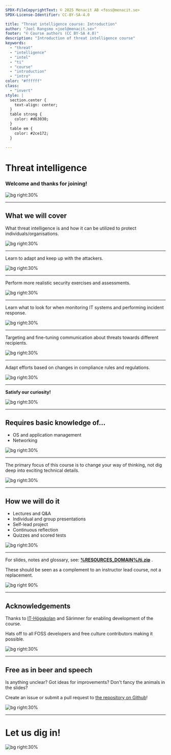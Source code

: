 ```yaml
---
SPDX-FileCopyrightText: © 2025 Menacit AB <foss@menacit.se>
SPDX-License-Identifier: CC-BY-SA-4.0

title: "Threat intelligence course: Introduction"
author: "Joel Rangsmo <joel@menacit.se>"
footer: "© Course authors (CC BY-SA 4.0)"
description: "Introduction of threat intelligence course"
keywords:
  - "threat"
  - "intelligence"
  - "intel"
  - "ti"
  - "course"
  - "introduction"
  - "intro"
color: "#ffffff"
class:
  - "invert"
style: |
  section.center {
    text-align: center;
  }
  table strong {
    color: #d63030;
  }
  table em {
    color: #2ce172;
  }

---
```

<!-- _footer: "%ATTRIBUTION_PREFIX% Charles Hoisington, GSFC (CC BY 2.0)" -->
# Threat intelligence
### Welcome and thanks for joining!

![bg right:30%](images/00-satellite_dish.jpg)

<!--
Welcome participants and wait for everyone to get settled.
Introduction of the lecturers and their background.

Segue: In this course we'll talk about threat intelligence...
-->

---
<!-- _footer: "%ATTRIBUTION_PREFIX% Asparukh Akanayev (CC BY 2.0)" -->
## What we will cover
What threat intelligence is and how it can be
utilized to protect individuals/organisations.

![bg right:30%](images/00-abstract_stairs.jpg)

<!--
Segue: Let's try to break this down...
-->

---
<!-- _footer: "%ATTRIBUTION_PREFIX% Steve Jurvetson (CC BY 2.0)" -->
Learn to adapt and keep up with the attackers.  

![bg right:30%](images/00-globe.jpg)


---
<!-- _footer: "%ATTRIBUTION_PREFIX% Steve Jurvetson (CC BY 2.0)" -->
Perform more realistic security
exercises and assessments.

![bg right:30%](images/00-globe.jpg)

---
<!-- _footer: "%ATTRIBUTION_PREFIX% Steve Jurvetson (CC BY 2.0)" -->
Learn what to look for when monitoring
IT systems and performing incident response.  

![bg right:30%](images/00-globe.jpg)

---
<!-- _footer: "%ATTRIBUTION_PREFIX% Steve Jurvetson (CC BY 2.0)" -->
Targeting and fine-tuning communication about
threats towards different recipients.  

![bg right:30%](images/00-globe.jpg)

---
<!-- _footer: "%ATTRIBUTION_PREFIX% Steve Jurvetson (CC BY 2.0)" -->
Adapt efforts based on changes in
compliance rules and regulations.

![bg right:30%](images/00-globe.jpg)

---
<!-- _footer: "%ATTRIBUTION_PREFIX% Steve Jurvetson (CC BY 2.0)" -->
**Satisfy our curiosity!**

![bg right:30%](images/00-globe.jpg)

---
<!-- _footer: "%ATTRIBUTION_PREFIX% Marcin Wichary (CC BY 2.0)" -->
## Requires basic knowledge of...
- OS and application management
- Networking

![bg right:30%](images/00-toolbox.jpg)

---
<!-- _footer: "%ATTRIBUTION_PREFIX% Joel Rangsmo (CC BY-SA 4.0)" -->
The primary focus of this course is to
change your way of thinking, not dig
deep into exciting technical details.

![bg right:30%](images/00-face_statue_on_stone_with_moss.jpg)

---
<!-- _footer: "%ATTRIBUTION_PREFIX% Kevin Dooley (CC BY 2.0)" -->
## How we will do it
- Lectures and Q&A
- Individual and group presentations
- Self-lead project
- Continuous reflection
- Quizzes and scored tests

![bg right:30%](images/00-plants.jpg)

<!--
- We'll cover lots of things in a short amount of time

- In order to be able to do this we'll use scientifically proven methods to Make It Stick

- Basically what the slide says

- Don't forget to have fun!

- If available, show detailed course schedule
-->

---
For slides, notes and glossary,
see: **[%RESOURCES_DOMAIN%/ti.zip](https://%RESOURCES_ARCHIVE%)** .  
  
These should be seen as a
complement to an instructor
lead course, not a replacement.

![bg right 90%](qr_codes/presentation_zip.link.svg)

<!--
- There are several resources to help you learn

- Speaker notes in slides are heavily recommended for recaps/deep diving

- May also be available through LMS, depending on how the course is consumed

- The course is designed to be instructor lead, won't make the most of it on your own, see as aid

- Presentations may be recorded, but only the speaker side for good and bad
-->

---
<!-- _footer: "%ATTRIBUTION_PREFIX% Jesse James (CC BY 2.0)" -->
## Acknowledgements
Thanks to [IT-Högskolan](https://www.iths.se/) and Särimner for enabling development of the course.
  
Hats off to all FOSS developers and free culture contributors making it possible.

![bg right:30%](images/00-party.jpg)

<!--
The course wouldn't be available if it wasn't for financial support - Thanks!
-->

---
<!-- _footer: "%ATTRIBUTION_PREFIX% Edenpictures (CC BY 2.0)" -->
## Free as in beer and speech
Is anything unclear? Got ideas for improvements? Don't fancy the animals in the slides?  
  
Create an issue or submit a pull request to
[the repository on Github](https://github.com/menacit/threat_intelligence_course)!

![bg right:30%](images/00-eagle.jpg)

<!--
- Encourage participants to make the course better

- Learners are likely the best to provide critique, lecturers are likely a bit home-blind

- No cats or dogs allowed!

- Feel free to share it with friends or use it yourself later in your career
-->

---
<!-- _footer: "%ATTRIBUTION_PREFIX% Jonathan Torres (CC BY 4.0)" -->
# Let us dig in!

![bg right:30%](images/00-dragon_fighter.jpg)
